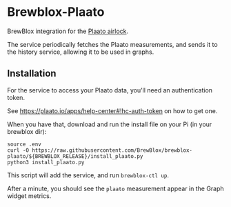 # Brewblox-Plaato

BrewBlox integration for the [Plaato airlock](https://plaato.io).

The service periodically fetches the Plaato measurements, and sends it to the history service, allowing it to be used in graphs.

## Installation

For the service to access your Plaato data, you'll need an authentication token.

See https://plaato.io/apps/help-center#!hc-auth-token on how to get one.

When you have that, download and run the install file on your Pi (in your brewblox dir):

```
source .env
curl -O https://raw.githubusercontent.com/BrewBlox/brewblox-plaato/${BREWBLOX_RELEASE}/install_plaato.py
python3 install_plaato.py
```

This script will add the service, and run `brewblox-ctl up`.

After a minute, you should see the `plaato` measurement appear in the Graph widget metrics.
